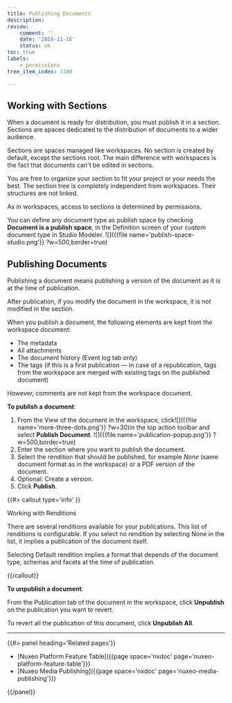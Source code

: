 ```yaml
---
title: Publishing Documents
description:
review:
    comment: ''
    date: '2018-11-16'
    status: ok
toc: true
labels:
    - permissions
tree_item_index: 1100

---
```

## Working with Sections

When a document is ready for distribution, you must publish it in a section. Sections are spaces dedicated to the distribution of documents to a wider audience.

Sections are spaces managed like workspaces. No section is created by default, except the sections root. The main difference with workspaces is the fact that documents can't be edited in sections.

You are free to organize your section to fit your project or your needs the best. The section tree is completely independent from workspaces. Their structures are not linked.

As in workspaces, access to sections is determined by permissions.

You can define any document type as publish space by checking **Document is a publish space**, in the Definition screen of your custom document type in Studio Modeler.
![]({{file name='publish-space-studio.png'}} ?w=500,border=true)

## Publishing Documents

Publishing a document means publishing a version of the document as it is at the time of publication.

After publication, if you modify the document in the workspace, it is not modified in the section.

When you publish a document, the following elements are kept from the workspace document:

- The metadata
- All attachments
- The document history (Event log tab only)
- The tags (if this is a first publication — in case of a republication, tags from the workspace are merged with existing tags on the published document)

However, comments are not kept from the workspace document.

**To publish a document**:
1. From the View of the document in the workspace, click![]({{file name='more-three-dots.png'}} ?w=30)in the top action toolbar and select **Publish Document**.
  ![]({{file name='publication-popup.png'}} ?w=500,border=true)
1. Enter the section where you want to publish the document.
1. Select the rendition that should be published, for example *None* (same document format as in the workspace) or a PDF version of the document.
1. Optional: Create a version.
1. Click **Publish**.

{{#> callout type='info' }}

Working with Renditions

There are several renditions available for your publications. This list of renditions is configurable. If you select no rendition by selecting None in the list, it implies a publication of the document itself.

Selecting Default rendition implies a format that depends of the document type, schemas and facets at the time of publication.

{{/callout}}

**To unpublish a document**:

From the Publication tab of the document in the workspace, click **Unpublish** on the publication you want to revert.

To revert all the publication of this document, click **Unpublish All**.

* * *

<div class="row" data-equalizer data-equalize-on="medium"><div class="column medium-6">{{#> panel heading='Related pages'}}

- [Nuxeo Platform Feature Table]({{page space='nxdoc' page='nuxeo-platform-feature-table'}})
- [Nuxeo Media Publishing]({{page space='nxdoc' page='nuxeo-media-publishing'}})

{{/panel}}</div><div class="column medium-6">


</div></div>
